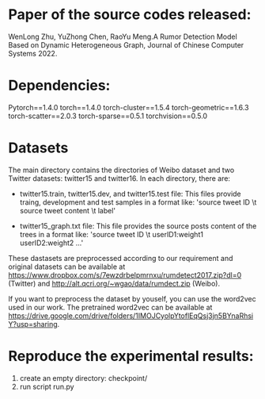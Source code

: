 # Paper of the source codes released:
WenLong Zhu, YuZhong Chen, RaoYu Meng.A Rumor Detection Model Based on Dynamic Heterogeneous Graph, Journal of Chinese Computer Systems 2022.

# Dependencies:
Pytorch==1.4.0
torch==1.4.0
torch-cluster==1.5.4
torch-geometric==1.6.3
torch-scatter==2.0.3
torch-sparse==0.5.1
torchvision==0.5.0


# Datasets
The main directory contains the directories of Weibo dataset and two Twitter datasets: twitter15 and twitter16. In each directory, there are:
- twitter15.train, twitter15.dev, and twitter15.test file: This files provide traing, development and test samples in a format like: 'source tweet ID \t source tweet content \t label'
  
- twitter15_graph.txt file: This file provides the source posts content of the trees in a format like: 'source tweet ID \t userID1:weight1 userID2:weight2 ...'  

These dastasets are preprocessed according to our requirement and original datasets can be available at https://www.dropbox.com/s/7ewzdrbelpmrnxu/rumdetect2017.zip?dl=0  (Twitter)  and http://alt.qcri.org/~wgao/data/rumdect.zip (Weibo).

If you want to preprocess the dataset by youself, you can use the word2vec used in our work. The pretrained word2vec can be available at https://drive.google.com/drive/folders/1IMOJCyolpYtoflEqQsj3jn5BYnaRhsiY?usp=sharing.


# Reproduce the experimental results:
1. create an empty directory: checkpoint/
2. run script run.py 
